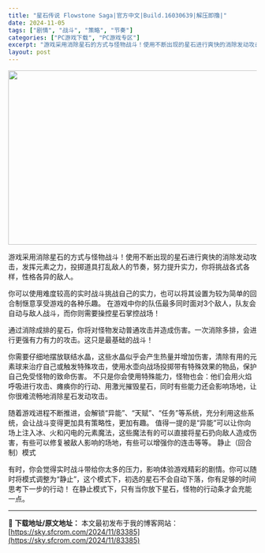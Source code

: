 ```yaml
---
title: "星石传说 Flowstone Saga|官方中文|Build.16030639|解压即撸|"
date: 2024-11-05
tags: ["剧情", "战斗", "策略", "节奏"]
categories: ["PC游戏下载", "PC游戏专区"]
excerpt: "游戏采用消除星石的方式与怪物战斗！使用不断出现的星石进行爽快的消除发动攻击，发挥元素之力，投掷道具打乱敌人的节奏，努力提升实力，你将挑战各式各样，性格各异的敌人。 你可以使用难度较高的实时战斗挑战自己的实力，也可以将其设置为较为简单的回合制惬意享受游戏的各种乐趣。 在游戏中你的队伍最多同时面对3个敌&hellip;"
layout: post
---
```


<img class="aligncenter size-full wp-image-83335" src="https://sky.sfcrom.com/wp-content/uploads/2024/11/2024110509493896.webp" alt="" width="616" height="353" />

游戏采用消除星石的方式与怪物战斗！使用不断出现的星石进行爽快的消除发动攻击，发挥元素之力，投掷道具打乱敌人的节奏，努力提升实力，你将挑战各式各样，性格各异的敌人。

你可以使用难度较高的实时战斗挑战自己的实力，也可以将其设置为较为简单的回合制惬意享受游戏的各种乐趣。
在游戏中你的队伍最多同时面对3个敌人，队友会自动与敌人战斗，而你则需要操控星石掌控战场！

通过消除成排的星石，你将对怪物发动普通攻击并造成伤害。一次消除多排，会进行更强有力有力的攻击。这只是最基础的战斗！

你需要仔细地摆放联结水晶，这些水晶似乎会产生热量并增加伤害，清除有用的元素球来治疗自己或触发特殊攻击，使用水壶向战场投掷带有特殊效果的物品，保护自己免受怪物的致命伤害。
不只是你会使用特殊能力，怪物也会：他们会用火焰呼吸进行攻击、瘫痪你的行动、用激光摧毁星石，同时有些能力还会影响场地，让你很难流畅地消除星石发动攻击。

随着游戏进程不断推进，会解锁“异能”、“天赋”、“任务”等系统，充分利用这些系统，会让战斗变得更加具有策略性，更加有趣。
值得一提的是“异能”可以让你向场上注入冰、火和闪电的元素魔法，这些魔法有的可以直接将星石扔向敌人造成伤害，有些可以修复被敌人影响的场地，有些可以增强你的连击等等。
静止（回合制）模式

有时，你会觉得实时战斗带给你太多的压力，影响体验游戏精彩的剧情。你可以随时将模式调整为“静止”，这个模式下，初选的星石不会自动下落，你有足够的时间思考下一步的行动！
在静止模式下，只有当你放下星石，怪物的行动条才会充能一点。

---
📖 **下载地址/原文地址：** 本文最初发布于我的博客网站：[https://sky.sfcrom.com/2024/11/83385](https://sky.sfcrom.com/2024/11/83385)
